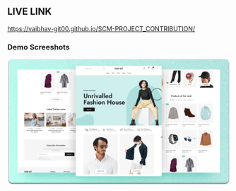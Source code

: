 
## LIVE LINK
https://vaibhav-git00.github.io/SCM-PROJECT_CONTRIBUTION/

### Demo Screeshots

![Casmart Desktop Demo](./readme-images/desktop.png "Desktop Demo")



